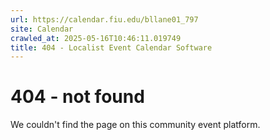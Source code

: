 ```yaml
---
url: https://calendar.fiu.edu/bllane01_797
site: Calendar
crawled_at: 2025-05-16T10:46:11.019749
title: 404 - Localist Event Calendar Software
---
```


# 404 - not found
We couldn't find the page on this community event platform.
